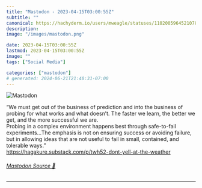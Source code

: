 ```yaml
---
title: "Mastodon - 2023-04-15T03:00:55Z"
subtitle: ""
canonical: https://hachyderm.io/users/mweagle/statuses/110200596452107819
description:
image: "/images/mastodon.png"

date: 2023-04-15T03:00:55Z
lastmod: 2023-04-15T03:00:55Z
image: ""
tags: ["Social Media"]

categories: ["mastodon"]
# generated: 2024-06-21T21:40:31-07:00
---
```

![Mastodon](/images/mastodon.png)

<p>“We must get out of the business of prediction and into the business of probing for what works and what doesn’t. The faster we learn, the better we get, and the more successful we are.<br />Probing in a complex environment happens best through safe-to-fail experiments…The emphasis is not on ensuring success or avoiding failure, but in allowing ideas that are not useful to fail in small, contained, and tolerable ways.”<br /><a href="https://hagakure.substack.com/p/twh52-dont-yell-at-the-weather" target="_blank" rel="nofollow noopener noreferrer" translate="no"><span class="invisible">https://</span><span class="ellipsis">hagakure.substack.com/p/twh52-</span><span class="invisible">dont-yell-at-the-weather</span></a></p>


###### [Mastodon Source 🐘](https://hachyderm.io/@mweagle/110200596452107819)

___

